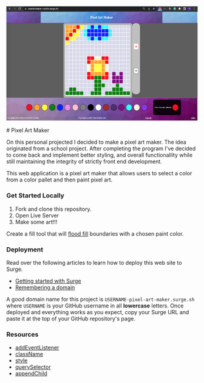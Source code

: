 ##
<p align="center">
<img src="./screenshot.png" width="900" height="300">
</p>
# Pixel Art Maker

On this personal projected I decided to make a pixel art maker. The idea originated from a school project. After completing the program I've decided to come back and implement better styling, and overall functionallity while still maintaining the integrity of strictly front end development. 

This web application is a pixel art maker that allows users to select a color from a color pallet and then paint pixel art. 

### Get Started Locally  

1. Fork and clone this repository.
2. Open Live Server 
3. Make some art!!!




Create a fill tool that will [flood fill](https://en.wikipedia.org/wiki/Flood_fill) boundaries with a chosen paint color. 


### Deployment

Read over the following articles to learn how to deploy this web site to Surge.

- [Getting started with Surge](http://surge.sh/help/getting-started-with-surge)
- [Remembering a domain](http://surge.sh/help/remembering-a-domain)

A good domain name for this project is `USERNAME-pixel-art-maker.surge.sh` where `USERNAME` is your GitHub username in all **lowercase** letters. Once deployed and everything works as you expect, copy your Surge URL and paste it at the top of your GitHub repository's page.

### Resources

- [addEventListener](https://developer.mozilla.org/en-US/docs/Web/API/EventTarget/addEventListener)
- [className](https://developer.mozilla.org/en-US/docs/Web/API/Element/className)
- [style](https://developer.mozilla.org/en-US/docs/Web/API/HTMLElement/style)
- [querySelector](https://developer.mozilla.org/en-US/docs/Web/API/Document/querySelector)
- [appendChild](https://developer.mozilla.org/en-US/docs/Web/API/Node/appendChild)
